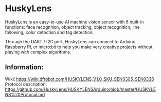 # HuskyLens
HuskyLens is an easy-to-use AI machine vision sensor with 6 built-in functions: face recognition, object tracking, object recognition, line following, color detection and tag detection.

Through the UART / I2C port, HuskyLens can connect to Arduino, Raspberry Pi, or micro:bit to help you make very creative projects without playing with complex algorithms.

## Information:

Wiki: https://wiki.dfrobot.com/HUSKYLENS_V1.0_SKU_SEN0305_SEN0336
Protocol description: https://github.com/HuskyLens/HUSKYLENSArduino/blob/master/HUSKYLENS%20Protocol.md